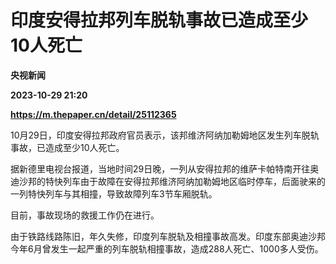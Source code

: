 # 印度安得拉邦列车脱轨事故已造成至少10人死亡
**央视新闻**

**2023-10-29 21:20**

**https://m.thepaper.cn/detail/25112365**

10月29日，印度安得拉邦政府官员表示，该邦维济阿纳加勒姆地区发生列车脱轨事故，已造成至少10人死亡。

据新德里电视台报道，当地时间29日晚，一列从安得拉邦的维萨卡帕特南开往奥迪沙邦的特快列车由于故障在安得拉邦维济阿纳加勒姆地区临时停车，后面驶来的一列特快列车与其相撞，导致故障列车3节车厢脱轨。

目前，事故现场的救援工作仍在进行。

由于铁路线路陈旧，年久失修，印度列车脱轨及相撞事故高发。印度东部奥迪沙邦今年6月曾发生一起严重的列车脱轨相撞事故，造成288人死亡、1000多人受伤。